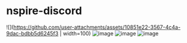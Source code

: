 # nspire-discord
![](https://github.com/user-attachments/assets/10851e22-3567-4c4a-9dac-bdbb5d6245f3 | width=100)
![image](https://github.com/user-attachments/assets/72f63650-ca01-4b87-bfca-5fda6c613ac6)
![image](https://github.com/user-attachments/assets/a2fb4367-21f2-45da-bc01-8b903fd286e5)
![image](https://github.com/user-attachments/assets/086a1134-aa20-4f82-82b1-9c02352b1184)
